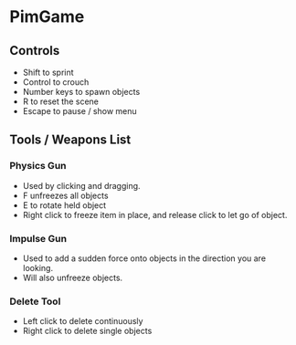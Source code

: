 # PimGame

## Controls
+ Shift to sprint
+ Control to crouch
+ Number keys to spawn objects
+ R to reset the scene
+ Escape to pause / show menu

## Tools / Weapons List
### Physics Gun
+ Used by clicking and dragging.
+ F unfreezes all objects
+ E to rotate held object
+ Right click to freeze item in place, and release click to let go of object.
### Impulse Gun
+ Used to add a sudden force onto objects in the direction you are looking.
+ Will also unfreeze objects.
### Delete Tool
+ Left click to delete continuously
+ Right click to delete single objects
